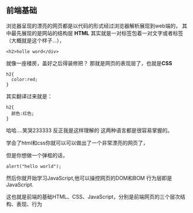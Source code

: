## 前端基础
浏览器呈现的漂亮的网页都是以代码的形式经过浏览器解析展现到web端的，
其中最先展现的是网站的结构层 **HTML**
其实就是一对标签包着一对文字或者标签（大概就是这个样子...），
```
<h2>holle word</div>
```
就像一座楼房，盖好之后得装修把？
那就是网页的表现层了，也就是**CSS**
```
h2{
  color:red;
}
```
其实翻译过来就是：
```
h2{
  颜色:红色;
}
```
哈哈....笑哭233333
反正我是这样理解的
这两种语言都是很容易掌握的。

学会了html和css你就可以可以做出了一个非常漂亮的网页了，

但是你想做一个弹框的话，
```
alert("hello world");
```
[](!https://github.com/AnsonZnl/ife/blob/master/0/NAR%25J4(W7WK%5D7%7BL)%5BPFL1%5B4.png)
然后你就开始学习JavaScript,他可以操控网页的DOM和BOM
行为层即是JavaScript.

这也就是前端的基础HTML、CSS、JavaScript，分别是前端网页的三个层次结构、表现、行为
